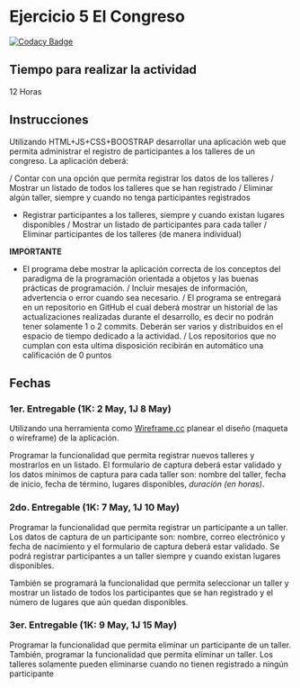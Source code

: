  # Ejercicio 5 El Congreso
[![Codacy Badge](https://api.codacy.com/project/badge/Grade/f45e983f683c43a68cac5beacfcba135)](https://www.codacy.com/app/SamantaGarcia/05-app-congreso-SamantaGarcia?utm_source=github.com&amp;utm_medium=referral&amp;utm_content=POO-2019-2K/05-app-congreso-SamantaGarcia&amp;utm_campaign=Badge_Grade)
## Tiempo para realizar la actividad

12 Horas

## Instrucciones

Utilizando HTML+JS+CSS+BOOSTRAP desarrollar una aplicación web que permita administrar el registro de participantes a los talleres de un congreso. La aplicación deberá:

/ Contar con una opción que permita registrar los datos de los talleres
/ Mostrar un listado de todos los talleres que se han registrado
/ Eliminar algún taller, siempre y cuando no tenga participantes registrados
- Registrar participantes a los talleres, siempre y cuando existan lugares disponibles
/ Mostrar un listado de participantes para cada taller
/ Eliminar participantes de los talleres (de manera individual)

**IMPORTANTE**

- El programa debe mostrar la aplicación correcta de los conceptos del paradigma de la programación orientada a objetos y las buenas prácticas de programación.
/ Incluir mesajes de información, advertencia o error cuando sea necesario.
/ El programa se entregará en un repositorio en GitHub el cual deberá mostrar un historial de las actualizaciones realizadas durante el desarrollo, es decir no podrán tener solamente 1 o 2 commits. Deberán ser varios y distribuidos en el espacio de tiempo dedicado a la actividad.
/ Los repositorios que no cumplan con esta ultima disposición recibirán en automático una calificación de 0 puntos

## Fechas

### 1er. Entregable (1K: 2 May, 1J 8 May)

Utilizando una herramienta como [Wireframe.cc](https://wireframe.cc/) planear el diseño (maqueta o wireframe) de la aplicación.

Programar la funcionalidad que permita registrar nuevos talleres y mostrarlos en un listado. El formulario de captura deberá estar validado y los datos mínimos de captura para cada taller son: nombre del taller, fecha de inicio, fecha de término, lugares disponibles, *duración (en horas)*.

### 2do. Entregable (1K: 7 May, 1J 10 May)

Programar la funcionalidad que permita registrar un participante a un taller. Los datos de captura de un participante son: nombre, correo electrónico y fecha de nacimiento y el formulario de captura deberá estar validado. Se podrá registrar participantes a un taller siempre y cuando existan lugares disponibles.

También se programará la funcionalidad que permita seleccionar un taller y mostrar un listado de todos los participantes que se han registrado y el número de lugares que aún quedan disponibles.

### 3er. Entregable (1K: 9 May, 1J 15 May)

Programar la funcionalidad que permita eliminar un participante de un taller. También, programar la funcionalidad que permita eliminar un taller. Los talleres solamente pueden eliminarse cuando no tienen registrado a ningún participante
